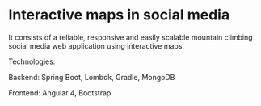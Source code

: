 # Interactive maps in social media
It consists of a reliable, responsive and easily scalable mountain climbing social media web application using interactive maps.

Technologies:

Backend: Spring Boot, Lombok, Gradle, MongoDB

Frontend: Angular 4, Bootstrap

